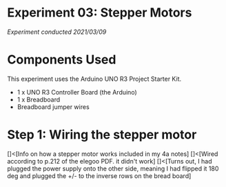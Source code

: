 # Experiment 03: Stepper Motors
*Experiment conducted 2021/03/09*

# Components Used
This experiment uses the Arduino UNO R3 Project Starter Kit.
* 1 x UNO R3 Controller Board (the Arduino)
* 1 x Breadboard
* Breadboard jumper wires

# Step 1: Wiring the stepper motor
[]<[Info on how a stepper motor works included in my 4a notes]
[]<[Wired according to p.212 of the elegoo PDF. it didn't work]
[]<[Turns out, I had plugged the power supply onto the other side, meaning I had flipped it 180 deg and plugged the +/- to the inverse rows on the bread board]
